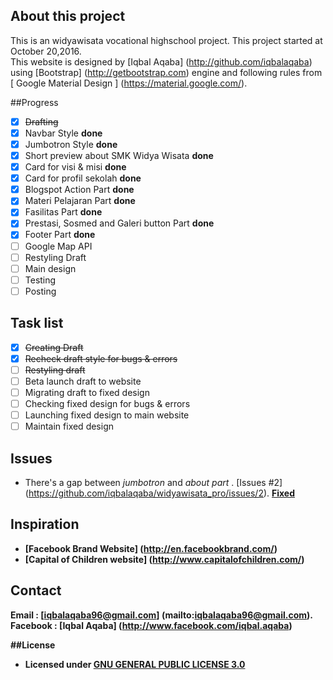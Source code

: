 ## About this project

This is an widyawisata vocational highschool project. This project started at October 20,2016. <br>
This website is designed by [Iqbal Aqaba] (http://github.com/iqbalaqaba) using [Bootstrap] (http://getbootstrap.com) engine and following rules from [ Google Material Design ] (https://material.google.com/).

##Progress
- [x] ~~Drafting~~
- [x] Navbar Style <strong> done </strong>
- [x] Jumbotron Style <strong> done </strong>
- [x] Short preview about SMK Widya Wisata <strong> done </strong>  
- [x] Card for visi & misi <strong> done </strong>  
- [x] Card for profil sekolah <strong> done </strong>  
- [x] Blogspot Action Part <strong> done </strong>  
- [x] Materi Pelajaran Part <strong> done </strong>  
- [x] Fasilitas Part <strong> done </strong>  
- [x] Prestasi, Sosmed and Galeri button Part <strong> done </strong>  
- [x] Footer Part <strong> done </strong>  
- [ ] Google Map API
- [ ] Restyling Draft
- [ ] Main design
- [ ] Testing
- [ ] Posting

## Task list 
- [x] ~~Creating Draft~~
- [x] ~~Recheck draft style for bugs & errors~~
- [ ] ~~Restyling draft~~
- [ ] Beta launch draft to website
- [ ] Migrating draft to fixed design
- [ ] Checking fixed design for bugs & errors
- [ ] Launching fixed design to main website
- [ ] Maintain fixed design

## Issues
- There's a gap between <i> jumbotron </i> and <i> about part </i>. [Issues #2] (https://github.com/iqbalaqaba/widyawisata_pro/issues/2). <strong> [Fixed](https://github.com/Dogfalo/materialize/issues/384)

## Inspiration
- [Facebook Brand Website] (http://en.facebookbrand.com/)
- [Capital of Children website] (http://www.capitalofchildren.com/)

## Contact
Email : [iqbalaqaba96@gmail.com] (mailto:iqbalaqaba96@gmail.com). <br>
Facebook : [Iqbal Aqaba] (http://www.facebook.com/iqbal.aqaba)

##License
- Licensed under [GNU GENERAL PUBLIC LICENSE 3.0](https://github.com/iqbalaqaba/widyawisata_pro/blob/gh-pages/License.md)



